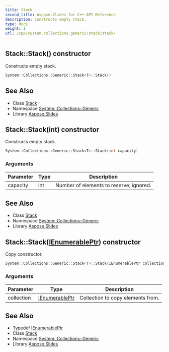 ```yaml
---
title: Stack
second_title: Aspose.Slides for C++ API Reference
description: Constructs empty stack.
type: docs
weight: 1
url: /cpp/system.collections.generic/stack/stack/
---
```

## Stack::Stack() constructor


Constructs empty stack.

```cpp
System::Collections::Generic::Stack<T>::Stack()
```

## See Also

* Class [Stack](../)
* Namespace [System::Collections::Generic](../../)
* Library [Aspose.Slides](../../../)
## Stack::Stack(int) constructor


Constructs empty stack.

```cpp
System::Collections::Generic::Stack<T>::Stack(int capacity)
```


### Arguments

| Parameter | Type | Description |
| --- | --- | --- |
| capacity | int | Number of elements to reserve; ignored. |

## See Also

* Class [Stack](../)
* Namespace [System::Collections::Generic](../../)
* Library [Aspose.Slides](../../../)
## Stack::Stack([IEnumerablePtr](../ienumerableptr/)) constructor


Copy constructor.

```cpp
System::Collections::Generic::Stack<T>::Stack(IEnumerablePtr collection)
```


### Arguments

| Parameter | Type | Description |
| --- | --- | --- |
| collection | [IEnumerablePtr](../ienumerableptr/) | Collection to copy elements from. |

## See Also

* Typedef [IEnumerablePtr](../ienumerableptr/)
* Class [Stack](../)
* Namespace [System::Collections::Generic](../../)
* Library [Aspose.Slides](../../../)

